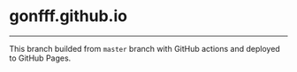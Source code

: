 # gonfff.github.io
---

This branch builded from `master` branch with GitHub actions and deployed to GitHub Pages.